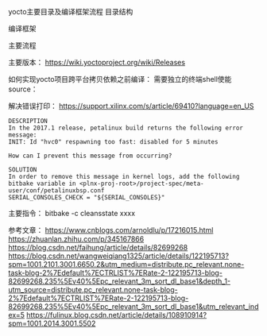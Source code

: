 

yocto主要目录及编译框架流程
目录结构

编译框架

主要流程

主要版本：
https://wiki.yoctoproject.org/wiki/Releases

如何实现yocto项目跨平台拷贝依赖之前编译：
需要独立的终端shell使能source：

解决错误打印：
https://support.xilinx.com/s/article/69410?language=en_US
```shell
DESCRIPTION
In the 2017.1 release, petalinux build returns the following error message:
INIT: Id "hvc0" respawning too fast: disabled for 5 minutes

How can I prevent this message from occurring?

SOLUTION
In order to remove this message in kernel logs, add the following bitbake variable in <plnx-proj-root>/project-spec/meta-user/conf/petalinuxbsp.conf
SERIAL_CONSOLES_CHECK = "${SERIAL_CONSOLES}"
```
主要指令：
bitbake -c cleansstate xxxx

参考文章：
https://www.cnblogs.com/arnoldlu/p/17216015.html
https://zhuanlan.zhihu.com/p/345167866
https://blog.csdn.net/faihung/article/details/82699268
https://blog.csdn.net/wangweiqiang1325/article/details/122195713?spm=1001.2101.3001.6650.2&utm_medium=distribute.pc_relevant.none-task-blog-2%7Edefault%7ECTRLIST%7ERate-2-122195713-blog-82699268.235%5Ev40%5Epc_relevant_3m_sort_dl_base1&depth_1-utm_source=distribute.pc_relevant.none-task-blog-2%7Edefault%7ECTRLIST%7ERate-2-122195713-blog-82699268.235%5Ev40%5Epc_relevant_3m_sort_dl_base1&utm_relevant_index=5
https://fulinux.blog.csdn.net/article/details/108910914?spm=1001.2014.3001.5502
